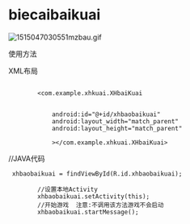 # biecaibaikuai
![1515047030551mzbau.gif](http://upload-images.jianshu.io/upload_images/5337239-7413878bec71e8a6.gif?imageMogr2/auto-orient/strip%7CimageView2/2/w/1240)



使用方法


XML布局

```

        <com.example.xhkuai.XHbaiKuai


            android:id="@+id/xhbaobaikuai"
            android:layout_width="match_parent"
            android:layout_height="match_parent"

            ></com.example.xhkuai.XHbaiKuai>
```

//JAVA代码
```
 xhbaobaikuai = findViewById(R.id.xhbaobaikuai);

        //设置本地Activity
        xhbaobaikuai.setActivity(this);
        //开始游戏  注意:不调用该方法游戏不会启动
        xhbaobaikuai.startMessage();
```
